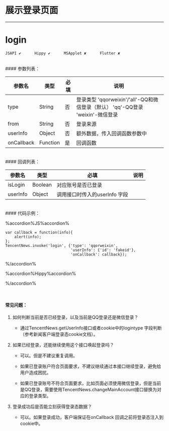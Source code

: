 # 展示登录页面
---
# login

```
JSAPI ✔      Hippy ✔      MSApplet ✘      Flutter ✘
```
<br>
#### 参数列表：

|参数名|类型|必填|说明|
|-|-|-|-| 
|type|String|否|登录类型 'qqorweixin'/'all'-QQ和微信登录（默认） 'qq'-QQ登录 'weixin'-微信登录|
| from|String|否|登录来源|
|userInfo|Object|否|额外数据，传入回调函数参数中|
| onCallback | Function |是|回调函数|
<br>
#### 回调列表：

|参数名|类型|必填|说明|
|-|-|-|-| 
|isLogin|Boolean|对应账号是否已登录|
|userInfo|Object|调用接口时传入的userInfo 字段|

<br>
#### 代码示例：


%accordion%JS%accordion%

```
var callback = function(info){
    alert(info);
};
TencentNews.invoke('login', {'type': 'qqorweixin',
                             'userInfo': {'id': 'fakeid'},
                             'onCallback': callback});

```

%/accordion%

%accordion%Hippy%accordion%

%/accordion%

<br>

#### 常见问题：

1. 如何判断当前是否已经登录，以及当前是QQ登录还是微信登录？

	- 通过TencentNews.getUserInfo接口或者cookie中的logintype 字段判断（参考新闻客户端登录态cookie文档）。



2. 如果已经登录，还能继续使用这个接口唤起登录吗？

	- 可以。但是不建议重复调用。

	- 如果已登录账户符合页面要求，不建议继续通过本接口继续登录，避免给用户造成困扰。

	- 如果已登录账号不符合页面要求，比如页面必须使用微信登录，但是当前是QQ登录，需要使用TencentNews.changeMainAccount接口替换为对应的登录类型。


3. 登录成功后是否能立刻获得登录态数据？

	- 可以。如果登录成功，客户端保证在onCallback 回调之前将登录态注入到cookie中。


